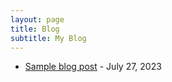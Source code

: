 ```yaml
---
layout: page
title: Blog
subtitle: My Blog
---
```


- [Sample blog post](https://chadhoweuga.github.io/2020-02-28-sample-markdown/) - July 27, 2023
